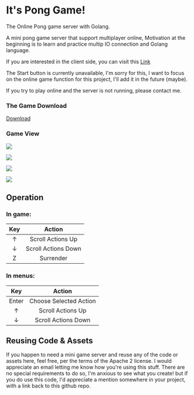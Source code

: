 # It's Pong Game!
The Online Pong game server with Golang.


A mini pong game server that support multiplayer online, Motivation at the beginning is to learn and practice multip IO connection and Golang language.

If you are interested in the client side, you can visit this [Link](https://github.com/ShawnSWu/PongOnlineGameClient)

The Start button is currently unavailable, I'm sorry for this, I want to focus on the online game function for this project, I'll add it in the future (maybe).

If you try to play online and the server is not running, please contact me.

### The Game Download
[Download](https://drive.google.com/drive/u/0/folders/1mY7OuMKwlVf57q6aS_3aXWHUpQ-gJaDM)


### Game View

![](https://i.imgur.com/yFmyAsU.jpg)

![](https://i.imgur.com/TznqYkr.jpg)

![](https://i.imgur.com/hGUjhUs.jpg)

![](https://i.imgur.com/q0USXeK.gif)



## Operation
### In game:
|  Key  |         Action         |
|:-----:|:----------------------:|
|   ↑   |    Scroll Actions Up   |
|   ↓   |   Scroll Actions Down  |
|   Z   |        Surrender       |

### In menus:
|  Key  |          Action        |
|:-----:|:----------------------:|
| Enter | Choose Selected Action |
|   ↑   |    Scroll Actions Up   |
|   ↓   |   Scroll Actions Down  |

## Reusing Code & Assets
If you happen to need a mini game server and reuse any of the code or assets here, feel free, per the terms of the Apache 2 license.
I would appreciate an email letting me know how you're using this stuff.
There are no special requirements to do so, I'm anxious to see what you create!
but if you do use this code, I'd appreciate a mention somewhere in your project, with a link back to this github repo.
